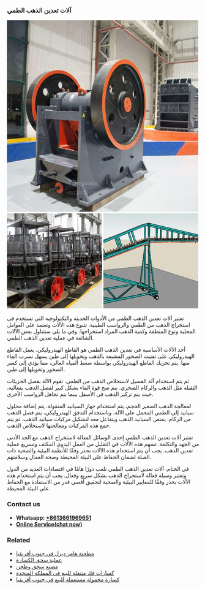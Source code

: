 <h3>آلات تعدين الذهب الطمي</h3><img src='1701746190.jpg' alt=''><p>تعتبر آلات تعدين الذهب الطمي من الأدوات الحديثة والتكنولوجية التي تستخدم في استخراج الذهب من الطمي والرواسب الطينية. تتنوع هذه الآلات وتعتمد على العوامل المحلية ونوع المنطقة وكمية الذهب المراد استخراجها. وفي ما يلي سنتناول بعض الآلات الشائعة في عملية تعدين الذهب الطمي.</p><p>أحد الآلات الأساسية في تعدين الذهب الطمي هو القاطع الهيدروليكي. يعمل القاطع الهيدروليكي على تفتيت الصخور المشبعة بالذهب وتحويلها إلى طين يسهل تسرب الماء منها. يتم تحريك القاطع الهيدروليكي بواسطة ضغط المياه العالي، مما يؤدي إلى كسر الصخور وتحويلها إلى طين.</p><p>ثم يتم استخدام آلة الغسيل لاستخلاص الذهب من الطمي. تقوم الآلة بفصل الجزيئات الثقيلة مثل الذهب والركام الصخري. يتم ضخ قوة الماء بشكل كبير لفصل الذهب بفعالية، حيث يتم تركيز الذهب في الأسفل بينما يتم تجاهل الرواسب الأخرى.</p><p>لمعالجة الذهب الصغير الحجم، يتم استخدام جهاز السيانيد المنقولة. يتم إضافة محلول سيانيد إلى الطمي المحمل على الآلة، وباستخدام التدفق الهيدروليكي، يتم فصل الذهب من الركام. يمتص السيانيد الذهب ويتفاعل معه لتشكيل مركبات سيانيد الذهب. ثم يتم جمع هذه المركبات ومعالجتها لاستخلاص الذهب.</p><p>تعتبر آلات تعدين الذهب الطمي إحدى الوسائل الفعالة لاستخراج الذهب مع الحد الأدنى من الجهد والتكلفة. تسهم هذه الآلات في التقليل من العمل اليدوي المكثف وتسريع عملية تعدين الذهب. يجب أن يتم استخدام هذه الآلات بحذر وفقًا للأنظمة البيئية والصحية ذات الصلة لضمان الحفاظ على البيئة المحيطة وصحة العمال وسلامتهم.</p><p>في الختام، آلات تعدين الذهب الطمي تلعب دورًا هامًا في اقتصادات العديد من الدول وتعتبر وسيلة فعالة لاستخراج الذهب بشكل سريع وفعال. يجب أن يتم استخدام هذه الآلات بحذر وفقًا للمعايير البيئية والصحية لتحقيق أقصى قدر من الاستفادة مع الحفاظ على البيئة المحيطة.</p><h3>Contact us</h3><ul><li><strong>Whatsapp:&nbsp;<a href="https://wa.me/8613661969651">+8613661969651</a></strong></li><li><a href="https://swt.shibang-china.com/?git&amp;zhl&amp;آلات تعدين الذهب الطمي"><strong>Online Service(chat now)</strong></a></li></ul><h3>Related</h3><ul><li><a href='مطحنة هامر ديزل في جنوب أفريقيا.md'>مطحنة هامر ديزل في جنوب أفريقيا</a></li><li><a href='عملية سحق الكسارة.md'>عملية سحق الكسارة</a></li><li><a href='مصنع سحق وطحن.md'>مصنع سحق وطحن</a></li><li><a href='كسارات فك متنقلة للبيع في المملكة المتحدة.md'>كسارات فك متنقلة للبيع في المملكة المتحدة</a></li><li><a href='كسارة محمولة مستعملة للبيع في جنوب أفريقيا.md'>كسارة محمولة مستعملة للبيع في جنوب أفريقيا</a></li></ul>